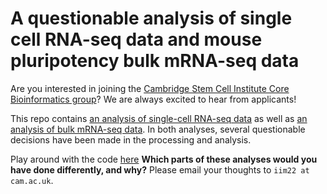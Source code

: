 # A questionable analysis of single cell RNA-seq data and mouse pluripotency bulk mRNA-seq data
Are you interested in joining the [Cambridge Stem Cell Institute Core Bioinformatics group](https://www.corebioinf.stemcells.cam.ac.uk/)? We are always excited to hear from applicants!

This repo contains [an analysis of single-cell RNA-seq data](http://htmlpreview.github.io/?https://github.com/Core-Bioinformatics/questionable-analysis/blob/main/cuomo-example.html) as well as [an analysis of bulk mRNA-seq data](http://htmlpreview.github.io/?https://github.com/Core-Bioinformatics/questionable-analysis/blob/main/yang-example.html). In both analyses, several questionable decisions have been made in the processing and analysis.

Play around with the code [here](https://gitpod.io/#https://github.com/Core-Bioinformatics/questionable-analysis/)
**Which parts of these analyses would you have done differently, and why?** Please email your thoughts to `iim22 at cam.ac.uk`.